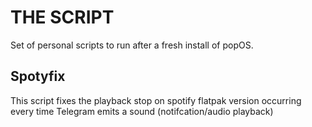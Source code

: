 # THE SCRIPT
Set of personal scripts to run after a fresh install of popOS.

## Spotyfix
This script fixes the playback stop on spotify flatpak version occurring every time Telegram emits a sound (notifcation/audio playback)
